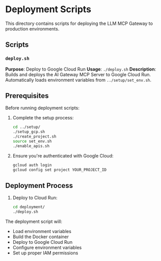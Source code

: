 # Deployment Scripts

This directory contains scripts for deploying the LLM MCP Gateway to production environments.

## Scripts

### `deploy.sh`
**Purpose**: Deploy to Google Cloud Run
**Usage**: `./deploy.sh`
**Description**: Builds and deploys the AI Gateway MCP Server to Google Cloud Run. Automatically loads environment variables from `../setup/set_env.sh`.

## Prerequisites

Before running deployment scripts:

1. Complete the setup process:
   ```bash
   cd ../setup/
   ./setup_gcp.sh
   ./create_project.sh
   source set_env.sh
   ./enable_apis.sh
   ```

2. Ensure you're authenticated with Google Cloud:
   ```bash
   gcloud auth login
   gcloud config set project YOUR_PROJECT_ID
   ```

## Deployment Process

1. Deploy to Cloud Run:
   ```bash
   cd deployment/
   ./deploy.sh
   ```

The deployment script will:
- Load environment variables
- Build the Docker container
- Deploy to Google Cloud Run
- Configure environment variables
- Set up proper IAM permissions